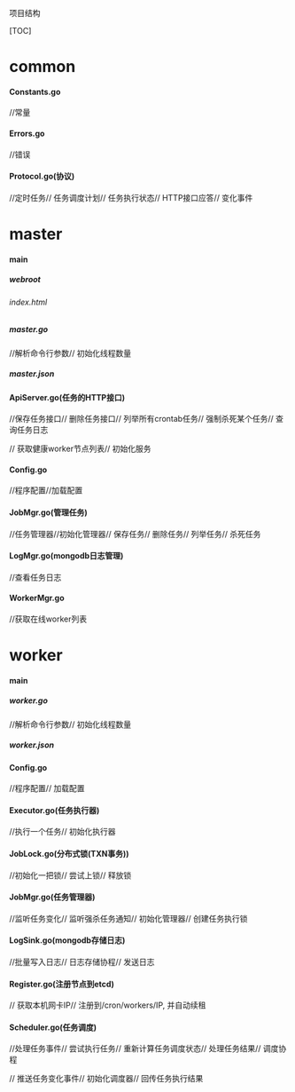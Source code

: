 项目结构

[TOC]

# common

#### Constants.go

//常量

#### Errors.go

//错误

#### Protocol.go(协议)

//定时任务// 任务调度计划// 任务执行状态// HTTP接口应答// 变化事件

# master

#### main

##### webroot

###### index.html

##### master.go

//解析命令行参数// 初始化线程数量

##### master.json

#### ApiServer.go(任务的HTTP接口)

//保存任务接口// 删除任务接口// 列举所有crontab任务// 强制杀死某个任务// 查询任务日志

// 获取健康worker节点列表// 初始化服务

#### Config.go

//程序配置//加载配置

#### JobMgr.go(管理任务)

//任务管理器//初始化管理器// 保存任务// 删除任务// 列举任务// 杀死任务

#### LogMgr.go(mongodb日志管理)

//查看任务日志

#### WorkerMgr.go

//获取在线worker列表

# worker

#### main

##### worker.go

//解析命令行参数// 初始化线程数量

##### worker.json

#### Config.go

//程序配置// 加载配置

#### Executor.go(任务执行器)

//执行一个任务// 初始化执行器

#### JobLock.go(分布式锁(TXN事务))

//初始化一把锁// 尝试上锁// 释放锁

#### JobMgr.go(任务管理器)

//监听任务变化// 监听强杀任务通知// 初始化管理器// 创建任务执行锁

#### LogSink.go(mongodb存储日志)

//批量写入日志// 日志存储协程// 发送日志

#### Register.go(注册节点到etcd)

// 获取本机网卡IP// 注册到/cron/workers/IP, 并自动续租

#### Scheduler.go(任务调度)

//处理任务事件// 尝试执行任务// 重新计算任务调度状态// 处理任务结果// 调度协程

// 推送任务变化事件// 初始化调度器// 回传任务执行结果

